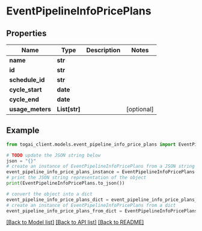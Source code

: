 # EventPipelineInfoPricePlans


## Properties

Name | Type | Description | Notes
------------ | ------------- | ------------- | -------------
**name** | **str** |  | 
**id** | **str** |  | 
**schedule_id** | **str** |  | 
**cycle_start** | **date** |  | 
**cycle_end** | **date** |  | 
**usage_meters** | **List[str]** |  | [optional] 

## Example

```python
from togai_client.models.event_pipeline_info_price_plans import EventPipelineInfoPricePlans

# TODO update the JSON string below
json = "{}"
# create an instance of EventPipelineInfoPricePlans from a JSON string
event_pipeline_info_price_plans_instance = EventPipelineInfoPricePlans.from_json(json)
# print the JSON string representation of the object
print(EventPipelineInfoPricePlans.to_json())

# convert the object into a dict
event_pipeline_info_price_plans_dict = event_pipeline_info_price_plans_instance.to_dict()
# create an instance of EventPipelineInfoPricePlans from a dict
event_pipeline_info_price_plans_from_dict = EventPipelineInfoPricePlans.from_dict(event_pipeline_info_price_plans_dict)
```
[[Back to Model list]](../README.md#documentation-for-models) [[Back to API list]](../README.md#documentation-for-api-endpoints) [[Back to README]](../README.md)


